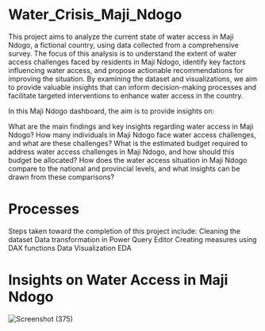 # Water_Crisis_Maji_Ndogo

This project aims to analyze the current state of water access in Maji Ndogo, a fictional country, using data collected from a comprehensive survey. The focus of this analysis is to understand the extent of water access challenges faced by residents in Maji Ndogo, identify key factors influencing water access, and propose actionable recommendations for improving the situation. By examining the dataset and visualizations, we aim to provide valuable insights that can inform decision-making processes and facilitate targeted interventions to enhance water access in the country.

In this Maji Ndogo dashboard, the aim is to provide insights on:

What are the main findings and key insights regarding water access in Maji Ndogo?
How many individuals in Maji Ndogo face water access challenges, and what are these challenges?
What is the estimated budget required to address water access challenges in Maji Ndogo, and how should this budget be allocated?
How does the water access situation in Maji Ndogo compare to the national and provincial levels, and what insights can be drawn from these comparisons?

 # **Processes**
Steps taken toward the completion of this project include:
Cleaning the dataset
Data transformation in Power Query Editor
Creating measures using DAX functions
Data Visualization
EDA

 # **Insights on Water Access in Maji Ndogo**

![Screenshot (375)](https://github.com/MoteneJan/Water_Crisis_Maji_Ndogo/assets/87364508/e15b7253-4747-431a-8f95-086c64db1acc)
